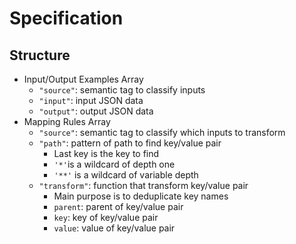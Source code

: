 # Specification

## Structure

- Input/Output Examples Array
  - `"source"`: semantic tag to classify inputs
  - `"input"`: input JSON data
  - `"output"`: output JSON data
- Mapping Rules Array
  - `"source"`: semantic tag to classify which inputs to transform
  - `"path"`: pattern of path to find key/value pair
    - Last key is the key to find
    - `'*'`is a wildcard of depth one
    - `'**'` is a wildcard of variable depth
  - `"transform"`: function that transform key/value pair
    - Main purpose is to deduplicate key names
    - `parent`: parent of key/value pair
    - `key`: key of key/value pair
    - `value`: value of key/value pair
